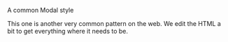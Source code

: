 A common Modal style

This one is another very common pattern on the web. We edit the HTML a bit to get everything where it needs to be.